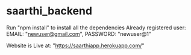 # saarthi_backend

Run "npm install" to install all the dependencies
Already registered user: EMAIL: "newuser@gmail.com", PASSWORD: "newuser@1"

Website is Live at:
"https://saarthiapp.herokuapp.com/"